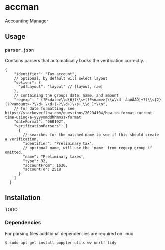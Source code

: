 # accman
Accounting Manager

## Usage

### `parser.json`
Contains parsers that automatically books the verification correctly.

```
{
    "identifier": "Tax account",
    // optional, by default will select layout
    "options": {
      "pdfLayout": "layout" // [layout, raw]
    },
    // containing the groups date, name, and amount
    "regexp": " (?P<date>\\d{6})\\s+(?P<name>[\\w\\d- åäöÅÄÖ]+?)\\s{2}(?P<amount>-?\\d+ \\d+|-?\\d+)\\s+[\\d ]*\\n",
    // for date formatting, see https://stackoverflow.com/questions/20234104/how-to-format-current-time-using-a-yyyymmddhhmmss-format
    "dateFormat": "060102",
    "verificationParsers": [
      {
        // searches for the matched name to see if this should create a verification.
        "identifier": "Preliminary tax",
        // optional name, will use the 'name' from regexp group if omitted.
        "name": "Preliminary taxes",
        "type": 32,
        "accountFrom": 1630,
        "accountTo": 2518
      }
    ]
  }
```

## Installation
TODO

### Dependencies
For parsing files additional dependencies are required on linux

```bash
$ sudo apt-get install poppler-utils wv unrtf tidy
```

